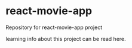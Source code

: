 # react-movie-app
Repository for react-movie-app project

learning info about this project can be read here.
